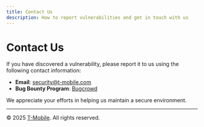 ```yaml
---
title: Contact Us
description: How to report vulnerabilities and get in touch with us
---
```

# Contact Us

If you have discovered a vulnerability, please report it to us using the following contact information:

- **Email**: [security@t-mobile.com](mailto:security@t-mobile.com)
- **Bug Bounty Program**: [Bugcrowd](https://bugcrowd.com/engagements/t-mobile)

We appreciate your efforts in helping us maintain a secure environment.

---
© 2025 [T-Mobile](https://t-mobile.com). All rights reserved.
